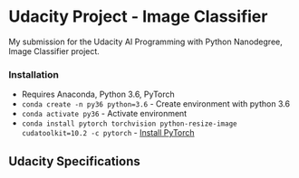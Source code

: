 # Udacity Project - Image Classifier

My submission for the Udacity AI Programming with Python Nanodegree, Image Classifier project.


### Installation

- Requires Anaconda, Python 3.6, PyTorch
- `conda create -n py36 python=3.6` - Create environment with python 3.6
- `conda activate py36` - Activate environment
- `conda install pytorch torchvision python-resize-image cudatoolkit=10.2 -c pytorch` - [Install PyTorch](https://pytorch.org/get-started/locally/)



## Udacity Specifications


